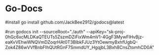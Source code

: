 # Go-Docs

#install 
go install github.com/JackBee2912/godocs@latest

#run
godocs init --sourceRoot="./auth" --apiKey="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"
